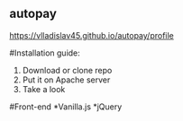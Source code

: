 ## autopay
https://vlladislav45.github.io/autopay/profile

#Installation guide:
1. Download or clone repo
2. Put it on Apache server
3. Take a look

#Front-end
*Vanilla.js
*jQuery
